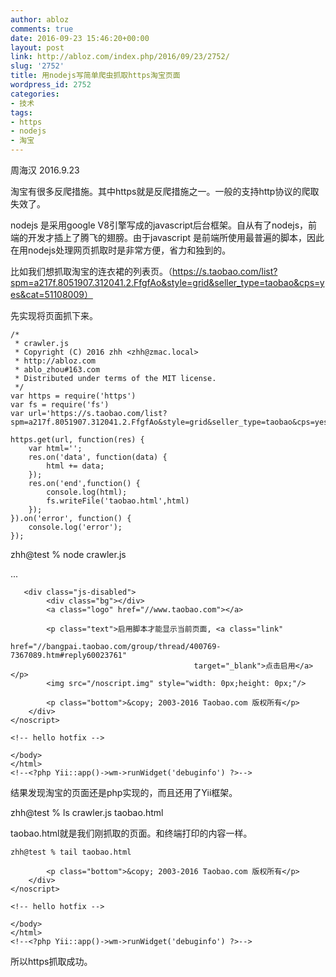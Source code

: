 ```yaml
---
author: abloz
comments: true
date: 2016-09-23 15:46:20+00:00
layout: post
link: http://abloz.com/index.php/2016/09/23/2752/
slug: '2752'
title: 用nodejs写简单爬虫抓取https淘宝页面
wordpress_id: 2752
categories:
- 技术
tags:
- https
- nodejs
- 淘宝
---
```


周海汉 2016.9.23

淘宝有很多反爬措施。其中https就是反爬措施之一。一般的支持http协议的爬取失效了。

nodejs 是采用google V8引擎写成的javascript后台框架。自从有了nodejs，前端的开发才插上了腾飞的翅膀。由于javascript 是前端所使用最普遍的脚本，因此在用nodejs处理网页抓取时是非常方便，省力和独到的。

比如我们想抓取淘宝的连衣裙的列表页。（https://s.taobao.com/list?spm=a217f.8051907.312041.2.FfgfAo&style=grid&seller_type=taobao&cps=yes&cat=51108009）

先实现将页面抓下来。

    
    /*
     * crawler.js
     * Copyright (C) 2016 zhh <zhh@zmac.local>
     * http://abloz.com
     * ablo_zhou#163.com
     * Distributed under terms of the MIT license.
     */
    var https = require('https')
    var fs = require('fs')
    var url='https://s.taobao.com/list?spm=a217f.8051907.312041.2.FfgfAo&style=grid&seller_type=taobao&cps=yes&cat=51108009';
    
    https.get(url, function(res) {
        var html='';
        res.on('data', function(data) {
            html += data;
        });
        res.on('end',function() {
            console.log(html);
            fs.writeFile('taobao.html',html)
        });
    }).on('error', function() {
        console.log('error');
    });


zhh@test % node crawler.js

...

    
       <div class="js-disabled">
            <div class="bg"></div>
            <a class="logo" href="//www.taobao.com"></a>
    
            <p class="text">启用脚本才能显示当前页面, <a class="link"
                                             href="//bangpai.taobao.com/group/thread/400769-7367089.htm#reply60023761"
                                             target="_blank">点击启用</a></p>
            <img src="/noscript.img" style="width: 0px;height: 0px;"/>
    
            <p class="bottom">&copy; 2003-2016 Taobao.com 版权所有</p>
        </div>
    </noscript>
    
    <!-- hello hotfix -->
    
    </body>
    </html>
    <!--<?php Yii::app()->wm->runWidget('debuginfo') ?>-->


结果发现淘宝的页面还是php实现的，而且还用了Yii框架。

zhh@test % ls
crawler.js taobao.html

taobao.html就是我们刚抓取的页面。和终端打印的内容一样。

    
    zhh@test % tail taobao.html
    
            <p class="bottom">&copy; 2003-2016 Taobao.com 版权所有</p>
        </div>
    </noscript>
    
    <!-- hello hotfix -->
    
    </body>
    </html>
    <!--<?php Yii::app()->wm->runWidget('debuginfo') ?>-->


所以https抓取成功。
